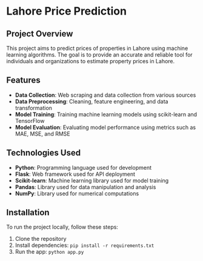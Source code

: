 # Lahore Price Prediction

## Project Overview

This project aims to predict prices of properties in Lahore using machine learning algorithms. The goal is to provide an accurate and reliable tool for individuals and organizations to estimate property prices in Lahore.

## Features

* **Data Collection**: Web scraping and data collection from various sources
* **Data Preprocessing**: Cleaning, feature engineering, and data transformation
* **Model Training**: Training machine learning models using scikit-learn and TensorFlow
* **Model Evaluation**: Evaluating model performance using metrics such as MAE, MSE, and RMSE

## Technologies Used

* **Python**: Programming language used for development
* **Flask**: Web framework used for API deployment
* **Scikit-learn**: Machine learning library used for model training
* **Pandas**: Library used for data manipulation and analysis
* **NumPy**: Library used for numerical computations

## Installation

To run the project locally, follow these steps:

1. Clone the repository
2. Install dependencies: `pip install -r requirements.txt`
3. Run the app: `python app.py`
